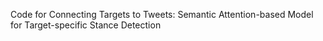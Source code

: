 Code for Connecting Targets to Tweets: Semantic Attention-based Model for Target-specific Stance Detection
